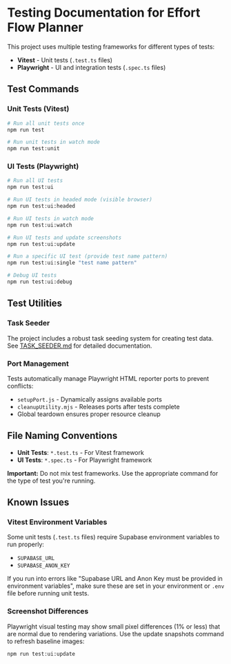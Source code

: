 # Testing Documentation for Effort Flow Planner

This project uses multiple testing frameworks for different types of tests:
- **Vitest** - Unit tests (`.test.ts` files)
- **Playwright** - UI and integration tests (`.spec.ts` files)

## Test Commands

### Unit Tests (Vitest)
```bash
# Run all unit tests once
npm run test

# Run unit tests in watch mode
npm run test:unit
```

### UI Tests (Playwright)
```bash
# Run all UI tests
npm run test:ui

# Run UI tests in headed mode (visible browser)
npm run test:ui:headed

# Run UI tests in watch mode
npm run test:ui:watch

# Run UI tests and update screenshots
npm run test:ui:update

# Run a specific UI test (provide test name pattern)
npm run test:ui:single "test name pattern"

# Debug UI tests
npm run test:ui:debug
```

## Test Utilities

### Task Seeder
The project includes a robust task seeding system for creating test data. See [TASK_SEEDER.md](./utils/TASK_SEEDER.md) for detailed documentation.

### Port Management
Tests automatically manage Playwright HTML reporter ports to prevent conflicts:
- `setupPort.js` - Dynamically assigns available ports
- `cleanupUtility.mjs` - Releases ports after tests complete
- Global teardown ensures proper resource cleanup

## File Naming Conventions

- **Unit Tests**: `*.test.ts` - For Vitest framework
- **UI Tests**: `*.spec.ts` - For Playwright framework

**Important:** Do not mix test frameworks. Use the appropriate command for the type of test you're running.

## Known Issues

### Vitest Environment Variables
Some unit tests (`.test.ts` files) require Supabase environment variables to run properly:
- `SUPABASE_URL`
- `SUPABASE_ANON_KEY`

If you run into errors like "Supabase URL and Anon Key must be provided in environment variables", make sure these are set in your environment or `.env` file before running unit tests.

### Screenshot Differences
Playwright visual testing may show small pixel differences (1% or less) that are normal due to rendering variations. Use the update snapshots command to refresh baseline images:
```bash
npm run test:ui:update
```
